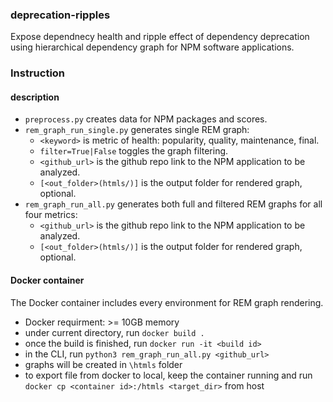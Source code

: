 ### deprecation-ripples

Expose dependnecy health and ripple effect of dependency deprecation using hierarchical dependency graph for NPM software applications.

### Instruction

#### description

- `preprocess.py` creates data for NPM packages and scores.
- `rem_graph_run_single.py` generates single REM graph:
    - `<keyword>` is metric of health: popularity, quality, maintenance, final. 
    - `filter=True|False` toggles the graph filtering.
    - `<github_url>` is the github repo link to the NPM application to be analyzed.
    - `[<out_folder>(htmls/)]` is the output folder for rendered graph, optional.
- `rem_graph_run_all.py` generates both full and filtered REM graphs for all four metrics:
    - `<github_url>` is the github repo link to the NPM application to be analyzed.
    - `[<out_folder>(htmls/)]` is the output folder for rendered graph, optional.

#### Docker container

The Docker container includes every environment for REM graph rendering.

 - Docker requirment: >= 10GB memory
 - under current directory, run `docker build .`
 - once the build is finished, run `docker run -it <build id>`
 - in the CLI, run `python3 rem_graph_run_all.py <github_url>`
 - graphs will be created in `\htmls` folder
 - to export file from docker to local, keep the container running and run `docker cp <container id>:/htmls <target_dir>` from host
